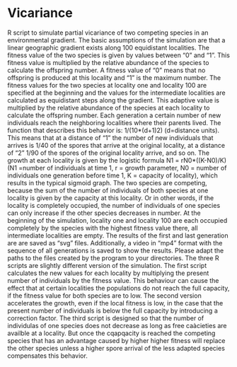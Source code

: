 # Vicariance
R script to simulate partial vicariance of two competing species in an environmental gradient.
The basic assumptions of the simulation are that a linear geographic gradient exists along 100 equidistant localities. The fitness value of the two species is given by values between “0” and “1”. This fitness value is multiplied by the relative abundance of the species to calculate the offspring number. A fitness value of “0” means that no offspring is produced at this locality and “1” is the maximum number. The fitness values for the two species at locality one and locality 100 are specified at the beginning and the values for the intermediate localities are calculated as equidistant steps along the gradient. This adaptive value is multiplied by the relative abundance of the species at each locality to calculate the offspring number. Each generation a certain number of new individuals reach the neighboring localities where their parents lived. The function that describes this behavior is: 1/(10*(d+1)2) (d=distance units). This means that at a distance of “1” the number of new individuals that arrives is 1/40 of the spores that arrive at the original locality, at a distance of “2” 1/90 of the spores of the original locality arrive, and so on. The growth at each locality is given by the logistic formula N1 = rN0*((K-N0)/K) (N1 =number of individuals at time 1, r = growth parameter, N0 = number of individuals one generation before time 1, K = capacity of locality), which results in the typical sigmoid graph. The two species are competing, because the sum of the number of individuals of both species at one locality is given by the capacity at this locality. Or in other words, if the locality is completely occupied, the number of individuals of one species can only increase if the other species decreases in number. At the beginning of the simulation, locality one and locality 100 are each occupied completely by the species with the highest fitness value there, all intermediate localities are empty. The results of the first and last generation are are saved as “svg” files. Additionally, a video in “mp4” format with the sequence of all generations is saved to show the results. Please adapt the paths to the files created by the program to your directories.
The three R scripts are slightly different version of the simulation. The first script calculates the new values for each locality by multiplying the present number of individuals by the fitness value. This behaviour can cause the effect that at certain localities the populations do not reach the full capacity, if the fitness value for both species are to low. The second version accelerates the growth, even if the local fitness is low, in the case that the present number of individuals is below the full capacity by introducing a correction factor. The third script is designed so that the number of individulas of one species does not decrease as long as free caàcieties are availble at a locality. But once the cqapqacity is reached the competing species that has an advantage caused by higher higher fitness will replace the other species unless a higher spore arrival of the less adapted species compensates this behavior.
